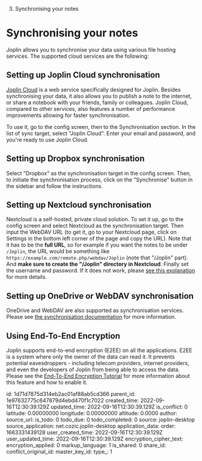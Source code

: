 3. Synchronising your notes

# Synchronising your notes

Joplin allows you to synchronise your data using various file hosting services. The supported cloud services are the following:

## Setting up Joplin Cloud synchronisation

[Joplin Cloud](https://joplinapp.org/plans/) is a web service specifically designed for Joplin. Besides synchronising your data, it also allows you to publish a note to the internet, or share a notebook with your friends, family or colleagues. Joplin Cloud, compared to other services, also features a number of performance improvements allowing for faster synchronisation.

To use it, go to the config screen, then to the Synchronisation section. In the list of sync target, select "Joplin Cloud". Enter your email and password, and you're ready to use Joplin Cloud.

## Setting up Dropbox synchronisation

Select "Dropbox" as the synchronisation target in the config screen. Then, to initiate the synchronisation process, click on the "Synchronise" button in the sidebar and follow the instructions.

## Setting up Nextcloud synchronisation

Nextcloud is a self-hosted, private cloud solution. To set it up, go to the config screen and select Nextcloud as the synchronisation target. Then input the WebDAV URL (to get it, go to your Nextcloud page, click on Settings in the bottom left corner of the page and copy the URL). Note that it has to be the **full URL**, so for example if you want the notes to be under `/Joplin`, the URL would be something like `https://example.com/remote.php/webdav/Joplin` (note that "/Joplin" part). And **make sure to create the "/Joplin" directory in Nextcloud**. Finally set the username and password. If it does not work, please [see this explanation](https://github.com/laurent22/joplin/issues/61#issuecomment-373282608) for more details.

## Setting up OneDrive or WebDAV synchronisation

OneDrive and WebDAV are also supported as synchronisation services. Please see [the synchronisation documentation](https://github.com/laurent22/joplin#synchronisation) for more information.

## Using End-To-End Encryption

Joplin supports end-to-end encryption (E2EE) on all the applications. E2EE is a system where only the owner of the data can read it. It prevents potential eavesdroppers - including telecom providers, internet providers, and even the developers of Joplin from being able to access the data. Please see the [End-To-End Encryption Tutorial](https://joplinapp.org/e2ee/) for more information about this feature and how to enable it.


id: 1d71d7875d314eb2ac01af88ab5cd366
parent_id: 1e97632775c647879d4ebd470f1c7022
created_time: 2022-09-16T12:30:39.129Z
updated_time: 2022-09-16T12:30:39.129Z
is_conflict: 0
latitude: 0.00000000
longitude: 0.00000000
altitude: 0.0000
author: 
source_url: 
is_todo: 0
todo_due: 0
todo_completed: 0
source: joplin-desktop
source_application: net.cozic.joplin-desktop
application_data: 
order: 1663331439128
user_created_time: 2022-09-16T12:30:39.129Z
user_updated_time: 2022-09-16T12:30:39.129Z
encryption_cipher_text: 
encryption_applied: 0
markup_language: 1
is_shared: 0
share_id: 
conflict_original_id: 
master_key_id: 
type_: 1